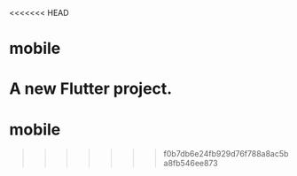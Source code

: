 <<<<<<< HEAD
# mobile

A new Flutter project.
=======
# mobile
>>>>>>> f0b7db6e24fb929d76f788a8ac5ba8fb546ee873
